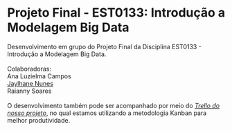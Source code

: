 # Projeto Final - EST0133: Introdução a Modelagem Big Data
Desenvolvimento em grupo do Projeto Final da Disciplina EST0133 - Introdução a Modelagem Big Data.
 <br />
  <br />
Colaboradoras:  <br />
Ana Luzielma Campos  <br />
[Jaylhane Nunes](https://github.com/Jaylhane)  <br />
Raianny Soares  <br />
 <br />
O desenvolvimento também pode ser acompanhado por meio do [*Trello do nosso projeto*](https://trello.com/est0133bigdata), no qual estamos utilizando a metodologia Kanban para melhor produtividade. 
